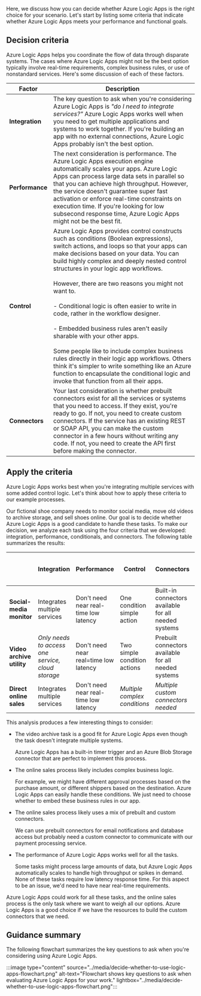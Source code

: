 Here, we discuss how you can decide whether Azure Logic Apps is the right choice for your scenario. Let's start by listing some criteria that indicate whether Azure Logic Apps meets your performance and functional goals.

## Decision criteria

Azure Logic Apps helps you coordinate the flow of data through disparate systems. The cases where Azure Logic Apps might not be the best option typically involve real-time requirements, complex business rules, or use of nonstandard services. Here's some discussion of each of these factors.

| Factor | Description |
|--------|-------------|
| **Integration** | The key question to ask when you're considering Azure Logic Apps is _"do I need to integrate services?"_ Azure Logic Apps works well when you need to get multiple applications and systems to work together. If you're building an app with no external connections, Azure Logic Apps probably isn't the best option. |
| **Performance** | The next consideration is performance. The Azure Logic Apps execution engine automatically scales your apps. Azure Logic Apps can process large data sets in parallel so that you can achieve high throughput. However, the service doesn't guarantee super fast activation or enforce real-time constraints on execution time. If you're looking for low subsecond response time, Azure Logic Apps might not be the best fit. |
| **Control** | Azure Logic Apps provides control constructs such as conditions (Boolean expressions), switch actions, and loops so that your apps can make decisions based on your data. You can build highly complex and deeply nested control structures in your logic app workflows. <br><br>However, there are two reasons you might not want to. <br><br>- Conditional logic is often easier to write in code, rather in the workflow designer. <br><br>- Embedded business rules aren't easily sharable with your other apps. <br><br>Some people like to include complex business rules directly in their logic app workflows. Others think it's simpler to write something like an Azure function to encapsulate the conditional logic and invoke that function from all their apps. |
| **Connectors** | Your last consideration is whether prebuilt connectors exist for all the services or systems that you need to access. If they exist, you're ready to go. If not, you need to create custom connectors. If the service has an existing REST or SOAP API, you can make the custom connector in a few hours without writing any code. If not, you need to create the API first before making the connector. |

## Apply the criteria

Azure Logic Apps works best when you're integrating multiple services with some added control logic. Let's think about how to apply these criteria to our example processes.

Our fictional shoe company needs to monitor social media, move old videos to archive storage, and sell shoes online. Our goal is to decide whether Azure Logic Apps is a good candidate to handle these tasks. To make our decision, we analyze each task using the four criteria that we developed: integration, performance, conditionals, and connectors. The following table summarizes the results:

| | **Integration** | **Performance** | **Control** | **Connectors** | **Use Azure Logic Apps?** |
|-|-----------------|-----------------|-------------|----------------|---------------------------|
| **Social-media monitor** | Integrates multiple services | Don't need near real-time low latency | One condition simple action | Built-in connectors available for all needed systems | Yes |
| **Video archive utility** | _Only needs to access one service, cloud storage_ | Don't need near real=time low latency | Two simple condition actions | Prebuilt connectors available for all needed systems | Yes |
| **Direct online sales** | Integrates multiple services | Don't need near real-time low latency | _Multiple complex conditions_ | _Multiple custom connectors needed_ | _Maybe_ |

This analysis produces a few interesting things to consider:

- The video archive task is a good fit for Azure Logic Apps even though the task doesn't integrate multiple systems. 

  Azure Logic Apps has a built-in timer trigger and an Azure Blob Storage connector that are perfect to implement this process.

- The online sales process likely includes complex business logic.

  For example, we might have different approval processes based on the purchase amount, or different shippers based on the destination. Azure Logic Apps can easily handle these conditions. We just need to choose whether to embed these business rules in our app.

- The online sales process likely uses a mix of prebuilt and custom connectors.

  We can use prebuilt connectors for email notifications and database access but probably need a custom connector to communicate with our payment processing service.

- The performance of Azure Logic Apps works well for all the tasks.

  Some tasks might process large amounts of data, but Azure Logic Apps automatically scales to handle high throughput or spikes in demand. None of these tasks require low latency response time. For this aspect to be an issue, we'd need to have near real-time requirements.

Azure Logic Apps could work for all these tasks, and the online sales process is the only task where we want to weigh all our options. Azure Logic Apps is a good choice if we have the resources to build the custom connectors that we need.

## Guidance summary

The following flowchart summarizes the key questions to ask when you're considering using Azure Logic Apps.

:::image type="content" source="../media/decide-whether-to-use-logic-apps-flowchart.png" alt-text="Flowchart shows key questions to ask when evaluating Azure Logic Apps for your work." lightbox="../media/decide-whether-to-use-logic-apps-flowchart.png":::
